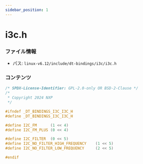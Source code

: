 ```yaml
---
sidebar_position: 1
---
```

# i3c.h

### ファイル情報

- パス: `linux-v6.12/include/dt-bindings/i3c/i3c.h`

### コンテンツ

```h
/* SPDX-License-Identifier: GPL-2.0-only OR BSD-2-Clause */
/*
 * Copyright 2024 NXP
 */

#ifndef _DT_BINDINGS_I3C_I3C_H
#define _DT_BINDINGS_I3C_I3C_H

#define I2C_FM      (1 << 4)
#define I2C_FM_PLUS (0 << 4)

#define I2C_FILTER  (0 << 5)
#define I2C_NO_FILTER_HIGH_FREQUENCY    (1 << 5)
#define I2C_NO_FILTER_LOW_FREQUENCY     (2 << 5)

#endif

```

